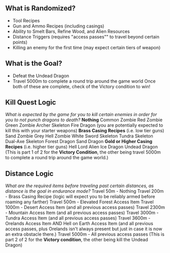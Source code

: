 ## What is Randomized?
- Tool Recipes
- Gun and Ammo Recipes (including casings)
- Ability to Smelt Bars, Refine Wood, and Alien Resources
- Distance Triggers (requires "access passes"" to travel beyond certain points)
- Killing an enemy for the first time (may expect certain tiers of weapon)

## What is the Goal?
- Defeat the Undead Dragon
- Travel 5000m to complete a round trip around the game world
Once both of these are complete, check of the Victory condition to win!

## Kill Quest Logic
*What is expected by the game for you to kill certain enemies in order for you to not punch dragons to death?*
**__Nothing__**
Common Zombie
Red Zombie
Green Zombie
Archer Skeleton
Fire Dragon (you are potentially expected to kill this with your starter weapons)
**__Brass Casing Recipes__** (i.e. low tier guns)
Sand Zombie
Grey Hell Zombie
White Sword Skeleton
Tundra Skeleton
Dual-Axe Skeleton
Forest Dragon
Sand Dragon
**__Gold or Higher Casing Recipes__** (i.e. higher tier guns)
Hell Lord
Alien
Ice Dragon
Undead Dragon (This is part 1 of 2 for the **Victory Condition**, the other being travel 5000m to complete a round trip around the game world.)

## Distance Logic 
*What are the required items before traveling past certain distances, as distance is the goal in endurance mode?*
Travel 50m - Nothing
Travel 200m - Brass Casing Recipe (logic will expect you to be reliably armed before roaming any farther)
Travel 500m - Elevated Forest Access Item
Travel 1000m - Desert Access Item (and all previous access passes)
Travel 2300m - Mountain Access Item (and all previous access passes)
Travel 3000m - Tundra Access Item (and all previous access passes)
Travel 3600m - Orelands Access Item AND Hell on Earth Access Item (and all previous access passes, plus Orelands isn't always present but just in case it is now an extra obstacle there.)
Travel 5000m - All previous access passes (This is part 2 of 2 for the **Victory condition**, the other being kill the Undead Dragon)
